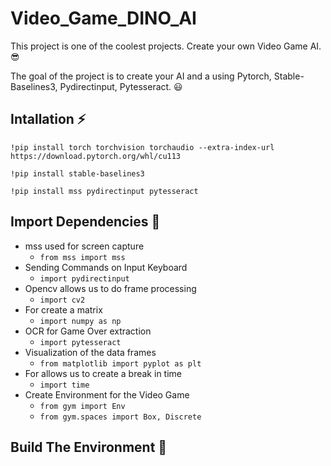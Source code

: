 # Video_Game_DINO_AI

This project is one of the coolest projects. Create your own Video Game AI. 😎

The goal of the project is to create your AI and a using Pytorch, Stable-Baselines3, Pydirectinput, Pytesseract. 😃

## Intallation ⚡

``` !pip install torch torchvision torchaudio --extra-index-url https://download.pytorch.org/whl/cu113 ```

``` !pip install stable-baselines3 ```

``` !pip install mss pydirectinput pytesseract ```

## Import Dependencies 🤝

- mss used for screen capture
  - ``` from mss import mss ```
- Sending Commands on Input Keyboard
  - ``` import pydirectinput ```
- Opencv allows us to do frame processing
  - ``` import cv2 ```
- For create a matrix
  - ``` import numpy as np ```
- OCR for Game Over extraction
  - ``` import pytesseract ```
- Visualization of the data frames
  - ``` from matplotlib import pyplot as plt ```
- For allows us to create a break in time
  - ``` import time ```
- Create Environment for the Video Game
  - ``` from gym import Env ```
  - ``` from gym.spaces import Box, Discrete ```

## Build The Environment 💪
